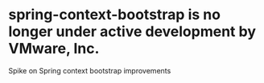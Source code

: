# spring-context-bootstrap is no longer under active development by VMware, Inc. 

Spike on Spring context bootstrap improvements
